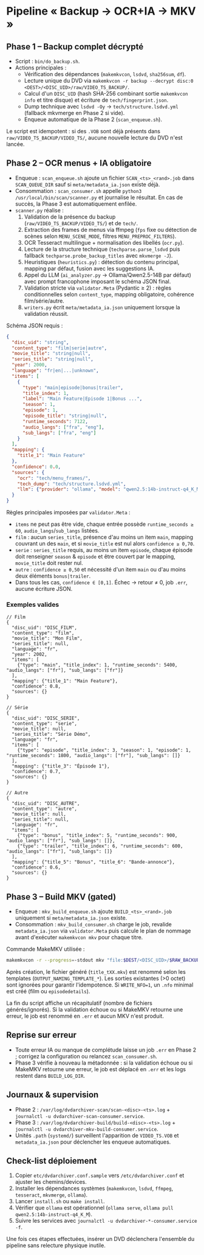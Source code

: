 # Pipeline « Backup → OCR+IA → MKV »

## Phase 1 – Backup complet décrypté

- Script : `bin/do_backup.sh`.
- Actions principales :
  - Vérification des dépendances (`makemkvcon`, `lsdvd`, `sha256sum`, `df`).
  - Lecture unique du DVD via `makemkvcon -r backup --decrypt disc:0 <DEST>/<DISC_UID>/raw/VIDEO_TS_BACKUP/`.
  - Calcul d'un `DISC_UID` (hash SHA-256 combinant sortie `makemkvcon info` et titre disque) et écriture de `tech/fingerprint.json`.
  - Dump technique avec `lsdvd -Oy` → `tech/structure.lsdvd.yml` (fallback mkvmerge en Phase 2 si vide).
  - Enqueue automatique de la Phase 2 (`scan_enqueue.sh`).

Le script est idempotent : si des `.VOB` sont déjà présents dans `raw/VIDEO_TS_BACKUP/VIDEO_TS/`, aucune nouvelle lecture du DVD n'est lancée.

## Phase 2 – OCR menus + IA obligatoire

- Enqueue : `scan_enqueue.sh` ajoute un fichier `SCAN_<ts>_<rand>.job` dans `SCAN_QUEUE_DIR` sauf si `meta/metadata_ia.json` existe déjà.
- Consommation : `scan_consumer.sh` appelle `python3 /usr/local/bin/scan/scanner.py` et journalise le résultat. En cas de succès, la Phase 3 est automatiquement enfilée.
- `scanner.py` réalise :
  1. Validation de la présence du backup (`raw/VIDEO_TS_BACKUP/VIDEO_TS/`) et de `tech/`.
  2. Extraction des frames de menus via ffmpeg (`fps` fixe ou détection de scènes selon `MENU_SCENE_MODE`, filtres `MENU_PREPROC_FILTERS`).
  3. OCR Tesseract multilingue + normalisation des libellés (`ocr.py`).
  4. Lecture de la structure technique (`techparse.parse_lsdvd` puis fallback `techparse.probe_backup_titles` avec `mkvmerge -J`).
  5. Heuristiques (`heuristics.py`) : détection du contenu principal, mapping par défaut, fusion avec les suggestions IA.
  6. Appel du LLM (`ai_analyzer.py` → Ollama/Qwen2.5-14B par défaut) avec prompt francophone imposant le schéma JSON final.
  7. Validation stricte via `validator.Meta` (Pydantic ≥ 2) : règles conditionnelles selon `content_type`, mapping obligatoire, cohérence film/série/autre.
  8. `writers.py` écrit `meta/metadata_ia.json` uniquement lorsque la validation réussit.

Schéma JSON requis :

```json
{
  "disc_uid": "string",
  "content_type": "film|serie|autre",
  "movie_title": "string|null",
  "series_title": "string|null",
  "year": 2000,
  "language": "fr|en|...|unknown",
  "items": [
    {
      "type": "main|episode|bonus|trailer",
      "title_index": 1,
      "label": "Main Feature|Episode 1|Bonus ...",
      "season": 1,
      "episode": 1,
      "episode_title": "string|null",
      "runtime_seconds": 7122,
      "audio_langs": ["fra", "eng"],
      "sub_langs": ["fra", "eng"]
    }
  ],
  "mapping": {
    "title_1": "Main Feature"
  },
  "confidence": 0.0,
  "sources": {
    "ocr": "tech/menu_frames/",
    "tech_dump": "tech/structure.lsdvd.yml",
    "llm": {"provider": "ollama", "model": "qwen2.5:14b-instruct-q4_K_M"}
  }
}
```

Règles principales imposées par `validator.Meta` :

- `items` ne peut pas être vide, chaque entrée possède `runtime_seconds ≥ 60`, `audio_langs`/`sub_langs` listées.
- `film` : aucun `series_title`, présence d'au moins un item `main`, mapping couvrant un des `main`, et si `movie_title` est nul alors `confidence ≥ 0,70`.
- `serie` : `series_title` requis, au moins un item `episode`, chaque épisode doit renseigner `season` & `episode` et être couvert par le mapping, `movie_title` doit rester nul.
- `autre` : `confidence ≥ 0,50` et nécessité d'un item `main` ou d'au moins deux éléments `bonus|trailer`.
- Dans tous les cas, `confidence ∈ [0,1]`. Échec → retour ≠ 0, job `.err`, aucune écriture JSON.

### Exemples valides

```jsonc
// Film
{
  "disc_uid": "DISC_FILM",
  "content_type": "film",
  "movie_title": "Mon Film",
  "series_title": null,
  "language": "fr",
  "year": 2002,
  "items": [
    {"type": "main", "title_index": 1, "runtime_seconds": 5400, "audio_langs": ["fr"], "sub_langs": ["fr"]}
  ],
  "mapping": {"title_1": "Main Feature"},
  "confidence": 0.8,
  "sources": {}
}

// Série
{
  "disc_uid": "DISC_SERIE",
  "content_type": "serie",
  "movie_title": null,
  "series_title": "Série Démo",
  "language": "fr",
  "items": [
    {"type": "episode", "title_index": 3, "season": 1, "episode": 1, "runtime_seconds": 1800, "audio_langs": ["fr"], "sub_langs": []}
  ],
  "mapping": {"title_3": "Épisode 1"},
  "confidence": 0.7,
  "sources": {}
}

// Autre
{
  "disc_uid": "DISC_AUTRE",
  "content_type": "autre",
  "movie_title": null,
  "series_title": null,
  "language": "fr",
  "items": [
    {"type": "bonus", "title_index": 5, "runtime_seconds": 900, "audio_langs": ["fr"], "sub_langs": []},
    {"type": "trailer", "title_index": 6, "runtime_seconds": 600, "audio_langs": ["fr"], "sub_langs": []}
  ],
  "mapping": {"title_5": "Bonus", "title_6": "Bande-annonce"},
  "confidence": 0.6,
  "sources": {}
}
```

## Phase 3 – Build MKV (gated)

- Enqueue : `mkv_build_enqueue.sh` ajoute `BUILD_<ts>_<rand>.job` uniquement si `meta/metadata_ia.json` existe.
- Consommation : `mkv_build_consumer.sh` charge le job, revalide `metadata_ia.json` via `validator.Meta` puis calcule le plan de nommage avant d'exécuter `makemkvcon mkv` pour chaque titre.

Commande MakeMKV utilisée :

```bash
makemkvcon -r --progress=-stdout mkv "file:$DEST/<DISC_UID>/$RAW_BACKUP_DIR" title:<index> "$DEST/<DISC_UID>/mkv" ${MAKEMKV_MKV_OPTS}
```

Après création, le fichier généré (`title_tXX.mkv`) est renommé selon les templates (`OUTPUT_NAMING_TEMPLATE_*`). Les sorties existantes (>0 octet) sont ignorées pour garantir l'idempotence. Si `WRITE_NFO=1`, un `.nfo` minimal est créé (film ou `episodedetails`).

La fin du script affiche un récapitulatif (nombre de fichiers générés/ignorés). Si la validation échoue ou si MakeMKV retourne une erreur, le job est renommé en `.err` et aucun MKV n'est produit.

## Reprise sur erreur

- Toute erreur IA ou manque de complétude laisse un job `.err` en Phase 2 ; corrigez la configuration ou relancez `scan_consumer.sh`.
- Phase 3 vérifie à nouveau la métadonnée : si la validation échoue ou si MakeMKV retourne une erreur, le job est déplacé en `.err` et les logs restent dans `BUILD_LOG_DIR`.

## Journaux & supervision

- Phase 2 : `/var/log/dvdarchiver-scan/scan-<disc>-<ts>.log` + `journalctl -u dvdarchiver-scan-consumer.service`.
- Phase 3 : `/var/log/dvdarchiver-build/build-<disc>-<ts>.log` + `journalctl -u dvdarchiver-mkv-build-consumer.service`.
- Unités `.path` (`systemd/`) surveillent l'apparition de `VIDEO_TS.VOB` et `metadata_ia.json` pour déclencher les enqueue automatiques.

## Check-list déploiement

1. Copier `etc/dvdarchiver.conf.sample` vers `/etc/dvdarchiver.conf` et ajuster les chemins/devices.
2. Installer les dépendances systèmes (`makemkvcon`, `lsdvd`, `ffmpeg`, `tesseract`, `mkvmerge`, `ollama`).
3. Lancer `install.sh` ou `make install`.
4. Vérifier que `ollama` est opérationnel (`ollama serve`, `ollama pull qwen2.5:14b-instruct-q4_K_M`).
5. Suivre les services avec `journalctl -u dvdarchiver-*-consumer.service -f`.

Une fois ces étapes effectuées, insérer un DVD déclenchera l'ensemble du pipeline sans relecture physique inutile.
